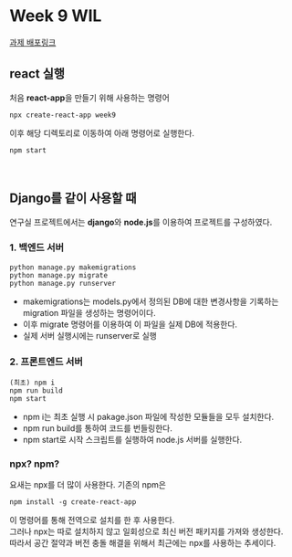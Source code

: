 # Week 9 WIL

[과제 배포링크](https://create-react-app-gamma-mocha.vercel.app/)

## react 실행
처음 **react-app**을 만들기 위해 사용하는 명령어

~~~
npx create-react-app week9
~~~

이후 해당 디렉토리로 이동하여 아래 명령어로 실행한다.
~~~
npm start
~~~

<br>


## Django를 같이 사용할 때 

연구실 프로젝트에서는 **django**와 **node.js**를 이용하여 프로젝트를 구성하였다. 

### 1. 백엔드 서버
~~~
python manage.py makemigrations
python manage.py migrate
python manage.py runserver
~~~
- makemigrations는 models.py에서 정의된 DB에 대한 변경사항을 기록하는 migration 파일을 생성하는 명령어이다.
- 이후 migrate 명령어를 이용하여 이 파일을 실제 DB에 적용한다.
- 실제 서버 실행시에는 runserver로 실행

### 2. 프론트엔드 서버
~~~
(최초) npm i
npm run build
npm start
~~~
- npm i는 최초 실행 시 pakage.json 파일에 작성한 모듈들을 모두 설치한다.
- npm run build를 통하여 코드를 번들링한다.
- npm start로 시작 스크립트를 실행하여 node.js 서버를 실행한다. 


### npx? npm?
요새는 npx를 더 많이 사용한다.
기존의 npm은 
~~~
npm install -g create-react-app
~~~
이 명령어를 통해 전역으로 설치를 한 후 사용한다. <br>
그러나 npx는 따로 설치하지 않고 일회성으로 최신 버전 패키지를 가져와 생성한다. <br>
따라서 공간 절약과 버전 충돌 해결을 위해서 최근에는 npx를 사용하는 추세이다.


